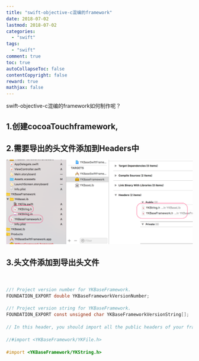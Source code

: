 ```yaml
---
title: "swift-objective-c混编的framework"
date: 2018-07-02
lastmod: 2018-07-02
categories:
  - "swift"
tags:
  - "swift"
comment: true
toc: true
autoCollapseToc: false
contentCopyright: false
reward: true
mathjax: false
---
```


swift-objective-c混编的framework如何制作呢？

## 1.创建cocoaTouchframework,
## 2.需要导出的头文件添加到Headers中

![image](/images/post/2018-07-02-swift-objective-chun-bian-de-framework/overview.png) 

## 3.头文件添加到导出头文件

```objective-c


//! Project version number for YKBaseFramework.
FOUNDATION_EXPORT double YKBaseFrameworkVersionNumber;

//! Project version string for YKBaseFramework.
FOUNDATION_EXPORT const unsigned char YKBaseFrameworkVersionString[];

// In this header, you should import all the public headers of your framework using statements like #import <YKBaseFramework/PublicHeader.h>

//#import <YKBaseFramework/YKFile.h>

#import <YKBaseFramework/YKString.h>
```